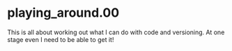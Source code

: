 # playing_around.00
This is all about working out what I can do with code and versioning. At one stage even I need to be able to get it!

